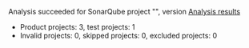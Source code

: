 Analysis succeeded for SonarQube project "", version  [Analysis results](https://sonarcloud.io/dashboard/index/NuLog)
- Product projects: 3, test projects: 1
- Invalid projects: 0, skipped projects: 0, excluded projects: 0
